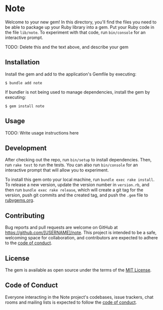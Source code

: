 # Note

Welcome to your new gem! In this directory, you'll find the files you need to be able to package up your Ruby library into a gem. Put your Ruby code in the file `lib/note`. To experiment with that code, run `bin/console` for an interactive prompt.

TODO: Delete this and the text above, and describe your gem

## Installation

Install the gem and add to the application's Gemfile by executing:

    $ bundle add note

If bundler is not being used to manage dependencies, install the gem by executing:

    $ gem install note

## Usage

TODO: Write usage instructions here

## Development

After checking out the repo, run `bin/setup` to install dependencies. Then, run `rake test` to run the tests. You can also run `bin/console` for an interactive prompt that will allow you to experiment.

To install this gem onto your local machine, run `bundle exec rake install`. To release a new version, update the version number in `version.rb`, and then run `bundle exec rake release`, which will create a git tag for the version, push git commits and the created tag, and push the `.gem` file to [rubygems.org](https://rubygems.org).

## Contributing

Bug reports and pull requests are welcome on GitHub at https://github.com/[USERNAME]/note. This project is intended to be a safe, welcoming space for collaboration, and contributors are expected to adhere to the [code of conduct](https://github.com/[USERNAME]/note/blob/main/CODE_OF_CONDUCT.md).

## License

The gem is available as open source under the terms of the [MIT License](https://opensource.org/licenses/MIT).

## Code of Conduct

Everyone interacting in the Note project's codebases, issue trackers, chat rooms and mailing lists is expected to follow the [code of conduct](https://github.com/[USERNAME]/note/blob/main/CODE_OF_CONDUCT.md).
